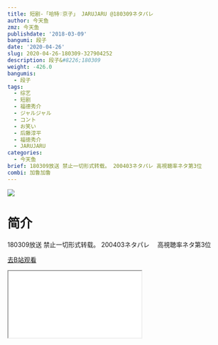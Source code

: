 ```yaml
---
title: 短剧-「哈特♡京子」 JARUJARU @180309ネタパレ
author: 今天鱼
zmz: 今天鱼
publishdate: '2018-03-09'
bangumi: 段子
date: '2020-04-26'
slug: 2020-04-26-180309-327904252
description: 段子&#8226;180309
weight: -426.0
bangumis:
  - 段子
tags:
  - 综艺
  - 短剧
  - 福德秀介
  - ジャルジャル
  - コント
  - お笑い
  - 后藤淳平
  - 福徳秀介
  - JARUJARU
categories:
  - 今天鱼
brief: 180309放送 禁止一切形式转载。 200403ネタパレ 高視聴率ネタ第3位
combi: 加鲁加鲁
---
```

![](https://i.imgur.com/RMoJj5x.jpg)
# 简介  
180309放送
禁止一切形式转载。
200403ネタパレ 　高視聴率ネタ第3位  

[去B站观看](https://www.bilibili.com/video/av327904252/)
<div class ="resp-container"><iframe class="testiframe" src="//player.bilibili.com/player.html?aid=327904252"", scrolling="no", allowfullscreen="true" > </iframe></div> 
